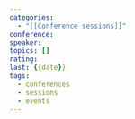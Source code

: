 ```yaml
---
categories: 
  - "[[Conference sessions]]"
conference: 
speaker: 
topics: []
rating: 
last: {{date}}
tags:
  - conferences
  - sessions
  - events
---
```

